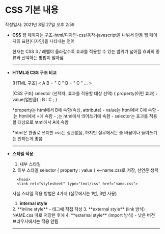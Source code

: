 # CSS 기본 내용
작성일시: 2021년 8월 27일 오후 2:59

- **CSS**
웹 페이지는 구조-html/디자인-css/동작-javascript을 나눠서 만듦
웹 페이지의 표현(디자인)을 나타내는 언어

    현재는 CSS 3 / 레벨이 올라갈수록 효과를 적용할 수 있는 범위가 넓어짐
    효과의 종류와 선택하는 방법이 많아짐

    ---

- **HTML과 CSS 구조 비교**


    [HTML 구조]
    < A B = " C " B = " C " ... >

    [CSS 구조]
    selector (선택자, 효과를 적용할 대상 선택) {
    property(어떤 효과) : value(얼만큼) ;
    B : C ;
    }

    *property는 html에서 B에 속함(속성, attribute)
         - value는 html에서 C에 속함
         - :는 html에서 =에 속함
         - ;는 html에서 띄어쓰기에 속함
         - selector는 효과를 적용할 대상으로 html에서 A에 속함

    *html은 한줄로 쓰지만 css는 상관없음,
      하지만 실무에서는 줄 바꿈이나 들여쓰기는 안하는게 좋음

    ---

- **스타일 적용**
    1. 내부 스타일
    <head>
    <style type="text"> <--스타일 선언문
    selector { property : value }
    </style>
    2. 외부 스타일
    selector { property : value } <--name.css로 저장, 선언문 생략

        <head>
        <link rel="stylesheet" type="text/css" href="name.css">


    사실 스타일 적용 방법은 4가지 (실무에서는 1번, 3번 사용)

    1. **internal style**
    <head>
    <style>
    ~
    </style>
    2. **inline style** - 태그에 직접 작성
    <elem style="prop:val">
    3. **external style** (link 방식)
    NAME.css 따로 저장한 후에
    <head>
    <link rel="" type="" href="NAME.css">
    4. **external style** (import 방식) - 낮은 버전 브라우저에서는 적용 안됨
    <head>
    <style>
    @import "NAME.css";
    </style>

    ---